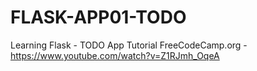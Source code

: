 # FLASK-APP01-TODO
Learning Flask - TODO App Tutorial FreeCodeCamp.org - https://www.youtube.com/watch?v=Z1RJmh_OqeA
